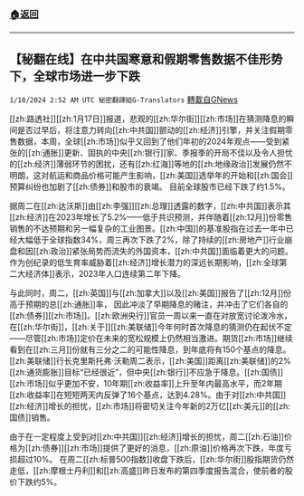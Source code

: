 ###  [:house:返回](README.md)
---


## 【秘翻在线】在中共国寒意和假期零售数据不佳形势下，全球市场进一步下跌
`1/18/2024 2:52 AM UTC 秘密翻譯組G-Translators` [轉載自GNews](https://gnews.org/articles/2230309)

[[zh:路透社]][[zh:1月17日]]报道，悲观的[[zh:华尔街]][[zh:市场]]在猜测降息的瞬间是否过早后，将注意力转向[[zh:中共国]]颤动的[[zh:经济]]引擎，并关注假期零售数据，本周，全球[[zh:市场]]似乎又回到了他们年初的2024年观点——受到紧张的[[zh:通胀]]更新、固执的中央[[zh:银行]]家、季报季的开局不佳以及令人担忧的[[zh:经济]]薄弱环节的困扰，还有[[zh:红海]]等地的[[zh:地缘政治]]发展仍然不明朗，这对航运和商品价格可能产生影响，[[zh:美国]]选举年的开始和[[zh:国会]]预算纠纷也加剧了[[zh:债券]]和股市的衰竭。 目前全球股市已经下跌了约1.5%。

据周二在[[zh:达沃斯]]由[[zh:李强]][[zh:总理]]透露的数字，[[zh:中共国]]表示其[[zh:经济]]在2023年增长了5.2%——低于共识预测，并伴随着[[zh:12月]]份零售销售的不达预期和另一幅复杂的工业图景。[[zh:中国]]的基准股指在过去一年中已经大幅低于全球指数34%，周三再次下跌了2%，除了持续的[[zh:房地产]]行业崩盘和因[[zh:政治]]紧张局势而流失的外国资本，[[zh:中共国]]面临着更大的问题。作为创纪录的低生育率威胁着[[zh:经济]]增长潜力的深远长期影响，[[zh:全球第二大经济体]]表示，2023年人口连续第二年下降。

与此同时，周二，[[zh:英国]]与[[zh:加拿大]]以及[[zh:美国]]报告了[[zh:12月]]份高于预期的总[[zh:通胀]]率， 因此冲淡了早期降息的赌注，并冲击了它们各自的[[zh:债券]][[zh:市场]]。[[zh:欧洲央行]]官员一周以来一直在对放宽讨论泼冷水，在[[zh:华尔街]]，[[zh:关于]][[zh:美联储]]今年何时首次降息的猜测仍在起伏不定——尽管[[zh:市场]]定价在未来的宽松规模上仍然相当激进。期货[[zh:市场]]继续看到在[[zh:三月]]份就有三分之二的可能性降息，到年底将有150个基点的降息。[[zh:美联储]]行长克里斯托弗·沃勒周二表示，[[zh:美国]]距离[[zh:美联储]]的2%[[zh:通货膨胀]]目标“已经很近”，但中央[[zh:银行]]不应急于降息。[[zh:国债]][[zh:市场]]似乎更加不安，10年期[[zh:收益率]]上升至年内最高水平，而2年期[[zh:收益率]]在短短两天内反弹了16个基点，达到4.28%。由于对[[zh:中共国]][[zh:经济]]增长的担忧，[[zh:市场]]将密切关注今年新的2万亿[[zh:美元]]的[[zh:国债]]销售。

由于在一定程度上受到对[[zh:中共国]][[zh:经济]]增长的担忧，周二[[zh:石油]]价格为[[zh:债券]][[zh:市场]]提供了更好的消息，[[zh:原油]]价格再次下跌，年度亏损超过10%。 在周二[[zh:标普500指数]]收盘下跌后，[[zh:华尔街]]股指期货仍然走低，[[zh:摩根士丹利]]和[[zh:高盛]]昨日发布的第四季度报告混合，使前者的股价下跌约5%。
